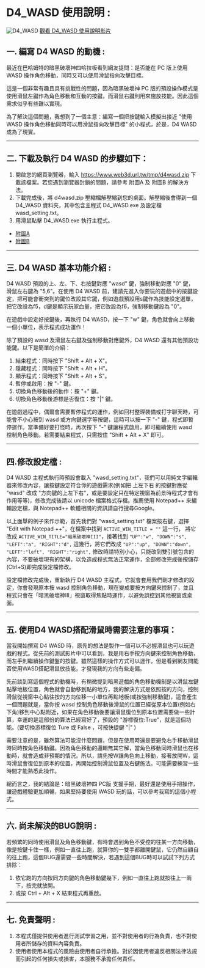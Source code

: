 # D4_WASD 使用說明 :

![D4_WASD](https://www.web3d.url.tw/images/d4wasd/D4_WASD_LOGO.png)
[觀看 D4_WASD 使用說明影片](https://www.youtube.com/watch?v=1Nr_NjOGMdw)

## 一. 編寫 D4 WASD 的動機 :

最近在巴哈姆特的暗黑破壞神四哈拉板看到網友提問：是否能在 PC 版上使用 WASD 操作角色移動，同時又可以使用滑鼠指向攻擊目標。

這是一個非常有趣且具有挑戰性的問題，因為暗黑破壞神 PC 版的預設操作模式是使用滑鼠左鍵作為角色移動和互動的按鍵，而滑鼠右鍵則用來施放技能。因此這個需求似乎有些難以實現。

為了解決這個問題，我想到了一個主意：編寫一個把按鍵輸入模擬出接近 "使用 WASD 操作角色移動同時可以用滑鼠指向攻擊目標" 的小程式，於是，D4 WASD 成為了現實。

-----

## 二. 下載及執行 D4 WASD 的步驟如下：

1. 開啟您的網頁瀏覽器，輸入 https://www.web3d.url.tw/tmp/d4wasd.zip 下載該檔案。若您遇到瀏覽器封鎖的問題，請參考 附圖A 及 附圖B 的解決方法。
2. 下載完成後，將 d4wasd.zip 壓縮檔解壓縮到您的桌面。解壓縮後會得到一個 D4_WASD 資料夾，其中包含主程式 D4_WASD.exe 及設定檔 wasd_setting.txt。
3. 用滑鼠點擊 D4_WASD.exe 執行主程式。

* [附圖A](https://www.web3d.url.tw/images/d4wasd/download_d4wasd_from_chrome.png)
* [附圖B](https://www.web3d.url.tw/images/d4wasd/download_d4wasd_from_edge.png)


-----

## 三. D4 WASD 基本功能介紹 :

D4 WASD 預設的上、左、下、右按鍵對應 "wasd" 鍵，強制移動對應 "0" 鍵，滑鼠左右鍵為 "5,6"。在使用 D4 WASD 前，建請先進入你要玩的遊戲中的按鍵設定，把可能會衝突到的鍵位改設其它鍵，例如遊戲預設用s鍵作為技能設定選單，把它改設為f5，d鍵是顯示玩家血量，把它改設為f6，強制移動鍵設為 "0"。

在遊戲中設定好按鍵後，再執行 D4 WASD，按一下 "w" 鍵，角色就會向上移動一個小單位，表示程式成功運作！

除了預設的 wasd 及滑鼠左右鍵及強制移動對應鍵外，D4 WASD 還有其他預設功能鍵。以下是簡單的介紹：

1. 結束程式：同時按下 "Shift + Alt + X"。
2. 隱藏程式：同時按下 "Shift + Alt + H"。
3. 顯示程式：同時按下 "Shift + Alt + S"。
4. 暫停或啟用：按 "-" 鍵。
5. 切換角色移動後的動作：按 "+" 鍵。
6. 切換角色移動後游標是否復位：按 "|" 鍵。

在遊戲過程中，偶爾會需要暫停程式的運作，例如回村整理裝備或打字聊天時，可能會不小心按到 wasd 或方向鍵選字等按鍵，這時可以按一下 "-" 鍵，程式即暫停運作。當準備好要打怪時，再次按下 "-" 鍵讓程式啟用，即可繼續使用 wasd 控制角色移動。若需要結束程式，只需按住 "Shift + Alt + X" 即可。

-----

## 四.修改設定檔 :

D4 WASD 主程式執行時預設會載入 "wasd_setting.txt"，我們可以用純文字編輯器來修改內容，讓按鍵設定符合你的遊戲需求(例如把 上左下右 的按鍵對應從 "wasd" 改成 "方向鍵的上左下右"，或是要設定只在特定視窗為前景時程式才會有作用等等)，修改完成後請以 unicode 檔案格式存檔。推薦使用 Notepad++ 來編輯設定檔，與 Notepad++ 軟體相關的資訊請自行搜尋Google。

以上面舉的例子來作示範，首先我們對 "wasd_setting.txt" 檔案按右鍵，選擇 "Edit with Notepad ++"，在檔案中找到 `ACTIVE_WIN_TITLE = ""` 這一行， 將它改成 `ACTIVE_WIN_TITLE="暗黑破壞神III"`，接著找到 `"UP":"w", "DOWN":"s", "LEFT":"a", "RIGHT":"d",` 這幾行，將它們改成 `"UP":"up", "DOWN":"down", "LEFT":"left", "RIGHT":"right",` 修改時請特別小心，只能改到雙引號包含的內容，不要破壞現有的架構，以免造成程式無法正常運作，全部修改完成後按儲存(Ctrl+S)即完成設定檔修改。

設定檔修改完成後，重新執行 D4 WASD 主程式，它就會套用我們剛才修改的設定，你會發現原本按 wasd 控制角色移動，現在變成要按方向鍵來控制了，並且程式只會在「暗黑破壞神III」視窗取得焦點時運作，以避免誤控到其他視窗或桌面。

-----

## 五. 使用D4 WASD搭配滑鼠時需要注意的事項：

當我開始撰寫 D4 WASD 時，原先的想法是製作一個可以不必握滑鼠也可以玩遊戲的程式。從先前的測試影片中可以看到，我是用右手按方向鍵來控制角色移動，而左手則繼續操作鍵盤的按鍵。雖然這樣的操作方式可以運作，但是看到網友問能否使用WASD搭配滑鼠放技能，才發現我的方向有些走偏。
 
先前談到寫這個程式的動機時，有稍微提到暗黑遊戲的角色移動機制是以滑鼠左鍵點擊地板位置，角色就會自動移到點的地方，我的解決方式是依照按的方向，控制滑鼠從視窗中心點往按的方向位移一小單位再點地板(或按強制移動鍵)，這會產生一個問題就是，當你按 wasd 控制角色移動後滑鼠的位置已經從原本位置(例如右下角)移到中心點附近，如果在角色移動後要讓滑鼠復位到原本位置需要做一些計算，幸運的是這部份的算法已經寫好了，預設的 "游標復位:True"，就是這個功能。(要切換游標復位 Ture 或 False ，可按快捷鍵 "|" )
 
需要注意的是，雖然算法可能沒什麼問題，但是在使用時還是要避免右手移動滑鼠時同時按角色移動鍵。因為角色移動的邏輯無其它解，當角色移動同時滑鼠也在移動時，就會造成非預期的情況。所以，請先按W讓角色向上移動，接著放開W，這時滑鼠會復位到原本的位置，再開始控制滑鼠位置及右鍵施法。可能需要練習一些時間才能熟悉此操作。
 
總而言之，我的結論是：暗黑破壞神四 PC版 支援手把，最好還是使用手把操作，讓遊戲體驗更加順暢，如果堅持要使用 WASD 玩的話，可以參考我寫的這個小程式。


-----

## 六. 尚未解決的BUG說明 :

若頻繁的同時使用滑鼠及角色移動鍵，有時會遇到角色不受控的往某一方向移動，像是按鍵卡住一樣，例如一直往上跑，就算你的一雙手都離開鍵鼠，它仍然自顧自的往上跑，這個BUG還需要一些時間解決，若遇到這個BUG時可以試試下列方式排除：
1. 依它跑的方向按同方向鍵的角色移動鍵幾下，例如一直往上跑就按往上一兩下，按完就放開。
2. 或按 Ctrl + Alt + X 結束程式再重啟。

-----

## 七. 免責聲明 :

1. 本程式僅提供使用者進行測試學習之用，並不對使用者的行為負責，也不對使用者所儲存的資料內容負責。
2. 使用者使用本程式的風險由使用者自行承擔。對於因使用者違反相關法律法規而引起的任何損失或損害，本服務不承擔任何責任。

